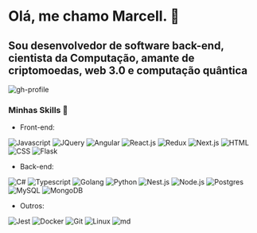 # Olá, me chamo Marcell. 🧠

## Sou desenvolvedor de software back-end, cientista da Computação, amante de criptomoedas, web 3.0 e computação quântica

![gh-profile](https://github-profile-trophy.vercel.app/?username=marcelldac&theme=onestar&row=1&column=3&no-bg=true&margin-w=15&margin-h=15)

### Minhas Skills 🎯

- Front-end:

![Javascript](https://skillicons.dev/icons?i=js)
![JQuery](https://skillicons.dev/icons?i=jquery)
![Angular](https://skillicons.dev/icons?i=angular)
![React.js](https://skillicons.dev/icons?i=react)
![Redux](https://skillicons.dev/icons?i=redux)
![Next.js](https://skillicons.dev/icons?i=nextjs)
![HTML](https://skillicons.dev/icons?i=html)
![CSS](https://skillicons.dev/icons?i=css)
![Flask](https://skillicons.dev/icons?i=flask)

- Back-end:

![C#](https://skillicons.dev/icons?i=c#)
![Typescript](https://skillicons.dev/icons?i=ts)
![Golang](https://skillicons.dev/icons?i=golang)
![Python](https://skillicons.dev/icons?i=python)
![Nest.js](https://skillicons.dev/icons?i=nestjs)
![Node.js](https://skillicons.dev/icons?i=nodejs)
![Postgres](https://skillicons.dev/icons?i=postgres)
![MySQL](https://skillicons.dev/icons?i=mysql)
![MongoDB](https://skillicons.dev/icons?i=mongodb)

- Outros:
  
![Jest](https://skillicons.dev/icons?i=jest)
![Docker](https://skillicons.dev/icons?i=docker)
![Git](https://skillicons.dev/icons?i=git)
![Linux](https://skillicons.dev/icons?i=linux)
![md](https://skillicons.dev/icons?i=md)

